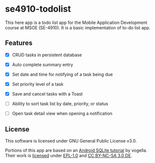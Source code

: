 # se4910-todolist

This here app is a todo list app for the Mobile Application Development course
at MSOE (SE-4910). It is a basic implementation of to-do list app.


## Features

- [x] CRUD tasks in persistent database
- [x] Auto complete summary entry
- [x] Set date and time for notifying of a task being due
- [x] Set priority level of a task
- [x] Save and cancel tasks with a Toast
- [ ] Ability to sort task list by date, priority, or status
- [ ] Open task detail view when opening a notification


## License

This software is licensed under GNU General Public License v3.0.

Portions of this app are based on an [Android SQLite tutorial][sqlite-tutorial]
by vogella. Their work is [licensed](http://www.vogella.com/license.html) under
[EPL-1.0][] and [CC BY-NC-SA 3.0 DE][CC].

[CC]: https://creativecommons.org/licenses/by-nc-sa/3.0/de/deed.en
[EPL-1.0]: https://spdx.org/licenses/EPL-1.0.html
[sqlite-tutorial]: http://www.vogella.com/tutorials/AndroidSQLite/article.html

